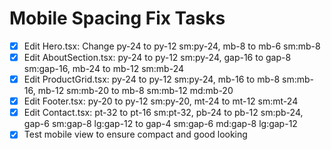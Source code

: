 # Mobile Spacing Fix Tasks

- [x] Edit Hero.tsx: Change py-24 to py-12 sm:py-24, mb-8 to mb-6 sm:mb-8
- [x] Edit AboutSection.tsx: py-24 to py-12 sm:py-24, gap-16 to gap-8 sm:gap-16, mb-24 to mb-12 sm:mb-24
- [x] Edit ProductGrid.tsx: py-24 to py-12 sm:py-24, mb-16 to mb-8 sm:mb-16, mb-12 sm:mb-20 to mb-8 sm:mb-12 md:mb-20
- [x] Edit Footer.tsx: py-20 to py-12 sm:py-20, mt-24 to mt-12 sm:mt-24
- [x] Edit Contact.tsx: pt-32 to pt-16 sm:pt-32, pb-24 to pb-12 sm:pb-24, gap-6 sm:gap-8 lg:gap-12 to gap-4 sm:gap-6 md:gap-8 lg:gap-12
- [x] Test mobile view to ensure compact and good looking
